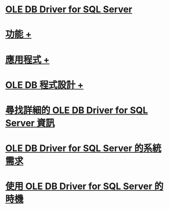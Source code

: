 # [OLE DB Driver for SQL Server](oledb-driver-for-sql-server.md)
# [功能 +](../oledb/features/oledb-driver-for-sql-server-features.md)
# [應用程式 +](../oledb/applications/building-applications-with-oledb-driver-for-sql-server.md)
# [OLE DB 程式設計 +](../oledb/ole-db/oledb-driver-for-sql-server-programming.md)

# [尋找詳細的 OLE DB Driver for SQL Server 資訊](finding-more-oledb-driver-for-sql-server-information.md)
# [OLE DB Driver for SQL Server 的系統需求](system-requirements-for-oledb-driver-for-sql-server.md)
# [使用 OLE DB Driver for SQL Server 的時機](when-to-use-oledb-driver-for-sql-server.md)
